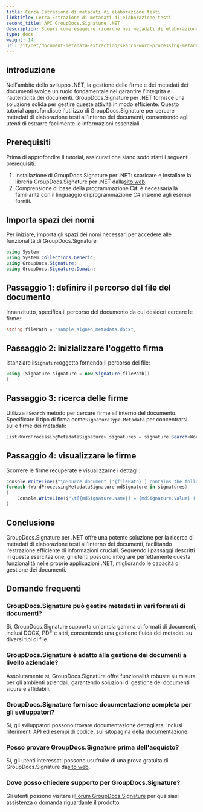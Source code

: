 ```yaml
---
title: Cerca Estrazione di metadati di elaborazione testi
linktitle: Cerca Estrazione di metadati di elaborazione testi
second_title: API GroupDocs.Signature .NET
description: Scopri come eseguire ricerche nei metadati di elaborazione testi utilizzando GroupDocs.Signature per .NET. Migliora la gestione dei documenti con facilità.
type: docs
weight: 14
url: /it/net/document-metadata-extraction/search-word-processing-metadata-extraction/
---
```

## introduzione
Nell'ambito dello sviluppo .NET, la gestione delle firme e dei metadati dei documenti svolge un ruolo fondamentale nel garantire l'integrità e l'autenticità dei documenti. GroupDocs.Signature per .NET fornisce una soluzione solida per gestire queste attività in modo efficiente. Questo tutorial approfondisce l'utilizzo di GroupDocs.Signature per cercare metadati di elaborazione testi all'interno dei documenti, consentendo agli utenti di estrarre facilmente le informazioni essenziali.
## Prerequisiti
Prima di approfondire il tutorial, assicurati che siano soddisfatti i seguenti prerequisiti:
1.  Installazione di GroupDocs.Signature per .NET: scaricare e installare la libreria GroupDocs.Signature per .NET dalla[sito web](https://releases.groupdocs.com/signature/net/).
2. Comprensione di base della programmazione C#: è necessaria la familiarità con il linguaggio di programmazione C# insieme agli esempi forniti.

## Importa spazi dei nomi
Per iniziare, importa gli spazi dei nomi necessari per accedere alle funzionalità di GroupDocs.Signature:
```csharp
using System;
using System.Collections.Generic;
using GroupDocs.Signature;
using GroupDocs.Signature.Domain;
```
## Passaggio 1: definire il percorso del file del documento
Innanzitutto, specifica il percorso del documento da cui desideri cercare le firme:
```csharp
string filePath = "sample_signed_metadata.docx";
```
## Passaggio 2: inizializzare l'oggetto firma
 Istanziare il`Signature`oggetto fornendo il percorso del file:
```csharp
using (Signature signature = new Signature(filePath))
{
```
## Passaggio 3: ricerca delle firme
 Utilizza il`Search` metodo per cercare firme all'interno del documento. Specificare il tipo di firma come`SignatureType.Metadata` per concentrarsi sulle firme dei metadati:
```csharp
List<WordProcessingMetadataSignature> signatures = signature.Search<WordProcessingMetadataSignature>(SignatureType.Metadata);
```
## Passaggio 4: visualizzare le firme
Scorrere le firme recuperate e visualizzarne i dettagli:
```csharp
Console.WriteLine($"\nSource document ['{filePath}'] contains the following signatures:");
foreach (WordProcessingMetadataSignature mdSignature in signatures)
{
    Console.WriteLine($"\t[{mdSignature.Name}] = {mdSignature.Value} ({mdSignature.Type})");
}
```

## Conclusione
GroupDocs.Signature per .NET offre una potente soluzione per la ricerca di metadati di elaborazione testi all'interno dei documenti, facilitando l'estrazione efficiente di informazioni cruciali. Seguendo i passaggi descritti in questa esercitazione, gli utenti possono integrare perfettamente questa funzionalità nelle proprie applicazioni .NET, migliorando le capacità di gestione dei documenti.
## Domande frequenti
### GroupDocs.Signature può gestire metadati in vari formati di documenti?
Sì, GroupDocs.Signature supporta un'ampia gamma di formati di documenti, inclusi DOCX, PDF e altri, consentendo una gestione fluida dei metadati su diversi tipi di file.
### GroupDocs.Signature è adatto alla gestione dei documenti a livello aziendale?
Assolutamente sì, GroupDocs.Signature offre funzionalità robuste su misura per gli ambienti aziendali, garantendo soluzioni di gestione dei documenti sicure e affidabili.
### GroupDocs.Signature fornisce documentazione completa per gli sviluppatori?
 Sì, gli sviluppatori possono trovare documentazione dettagliata, inclusi riferimenti API ed esempi di codice, sul sito[pagina della documentazione](https://reference.groupdocs.com/signature/net/).
### Posso provare GroupDocs.Signature prima dell'acquisto?
 Sì, gli utenti interessati possono usufruire di una prova gratuita di GroupDocs.Signature da[sito web](https://releases.groupdocs.com/).
### Dove posso chiedere supporto per GroupDocs.Signature?
 Gli utenti possono visitare il[Forum GroupDocs.Signature](https://forum.groupdocs.com/c/signature/13) per qualsiasi assistenza o domanda riguardante il prodotto.